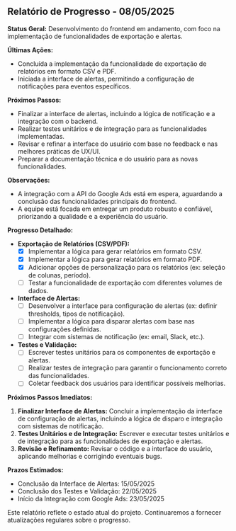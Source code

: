## Relatório de Progresso - 08/05/2025

**Status Geral:** Desenvolvimento do frontend em andamento, com foco na implementação de funcionalidades de exportação e alertas.

**Últimas Ações:**
*   Concluída a implementação da funcionalidade de exportação de relatórios em formato CSV e PDF.
*   Iniciada a interface de alertas, permitindo a configuração de notificações para eventos específicos.

**Próximos Passos:**
*   Finalizar a interface de alertas, incluindo a lógica de notificação e a integração com o backend.
*   Realizar testes unitários e de integração para as funcionalidades implementadas.
*   Revisar e refinar a interface do usuário com base no feedback e nas melhores práticas de UX/UI.
*   Preparar a documentação técnica e do usuário para as novas funcionalidades.

**Observações:**
*   A integração com a API do Google Ads está em espera, aguardando a conclusão das funcionalidades principais do frontend.
*   A equipe está focada em entregar um produto robusto e confiável, priorizando a qualidade e a experiência do usuário.

**Progresso Detalhado:**

*   **Exportação de Relatórios (CSV/PDF):**
    *   [x] Implementar a lógica para gerar relatórios em formato CSV.
    *   [x] Implementar a lógica para gerar relatórios em formato PDF.
    *   [x] Adicionar opções de personalização para os relatórios (ex: seleção de colunas, período).
    *   [ ] Testar a funcionalidade de exportação com diferentes volumes de dados.
*   **Interface de Alertas:**
    *   [ ] Desenvolver a interface para configuração de alertas (ex: definir thresholds, tipos de notificação).
    *   [ ] Implementar a lógica para disparar alertas com base nas configurações definidas.
    *   [ ] Integrar com sistemas de notificação (ex: email, Slack, etc.).
*   **Testes e Validação:**
    *   [ ] Escrever testes unitários para os componentes de exportação e alertas.
    *   [ ] Realizar testes de integração para garantir o funcionamento correto das funcionalidades.
    *   [ ] Coletar feedback dos usuários para identificar possíveis melhorias.

**Próximos Passos Imediatos:**

1.  **Finalizar Interface de Alertas:** Concluir a implementação da interface de configuração de alertas, incluindo a lógica de disparo e integração com sistemas de notificação.
2.  **Testes Unitários e de Integração:** Escrever e executar testes unitários e de integração para as funcionalidades de exportação e alertas.
3.  **Revisão e Refinamento:** Revisar o código e a interface do usuário, aplicando melhorias e corrigindo eventuais bugs.

**Prazos Estimados:**

*   Conclusão da Interface de Alertas: 15/05/2025
*   Conclusão dos Testes e Validação: 22/05/2025
*   Início da Integração com Google Ads: 23/05/2025

Este relatório reflete o estado atual do projeto. Continuaremos a fornecer atualizações regulares sobre o progresso.
